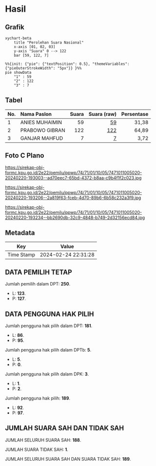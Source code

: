 # Hasil

## Grafik

```mermaid
xychart-beta
    title "Perolehan Suara Nasional"
    x-axis [01, 02, 03]
    y-axis "Suara" 0 --> 122
    bar [59, 122, 7]
```

```mermaid
%%{init: {"pie": {"textPosition": 0.5}, "themeVariables": {"pieOuterStrokeWidth": "5px"}} }%%
pie showData
    "1" : 59
    "2" : 122
    "3" : 7
```

## Tabel

| No. | Nama Paslon    | Suara | Suara (raw) | Persentase |
|:--- |:-------------- | -----:| -----------:| ----------:|
| 1   | ANIES MUHAIMIN | 59    | [59][p-1]   | 31,38      |
| 2   | PRABOWO GIBRAN | 122   | [122][p-2]  | 64,89      |
| 3   | GANJAR MAHFUD  | 7     | [7][p-3]    | 3,72       |


[p-1]: https://github.com/gigit-pemilu/pemilu-2024/blob/main/pilpres/hitung-suara/sub/74-sulawesi-tenggara/sub/71-kota-kendari/sub/01-mandonga/sub/1005-mandonga/sub/020-tps/sub/paslon-1.txt
[p-2]: https://github.com/gigit-pemilu/pemilu-2024/blob/main/pilpres/hitung-suara/sub/74-sulawesi-tenggara/sub/71-kota-kendari/sub/01-mandonga/sub/1005-mandonga/sub/020-tps/sub/paslon-2.txt
[p-3]: https://github.com/gigit-pemilu/pemilu-2024/blob/main/pilpres/hitung-suara/sub/74-sulawesi-tenggara/sub/71-kota-kendari/sub/01-mandonga/sub/1005-mandonga/sub/020-tps/sub/paslon-3.txt

## Foto C Plano

https://sirekap-obj-formc.kpu.go.id/2e22/pemilu/ppwp/74/71/01/10/05/7471011005020-20240220-193003--ad70eec7-65bd-4372-b8aa-c9b4f1f2c023.jpg

https://sirekap-obj-formc.kpu.go.id/2e22/pemilu/ppwp/74/71/01/10/05/7471011005020-20240220-193206--2a819f63-fceb-4d70-89b6-6b58c232a3f9.jpg

https://sirekap-obj-formc.kpu.go.id/2e22/pemilu/ppwp/74/71/01/10/05/7471011005020-20240220-193234--bb2690db-32c9-4848-b749-2d32156ecd84.jpg


## Metadata

| Key        | Value               |
| ---------- | ------------------- |
| Time Stamp | 2024-02-24 22:31:28 |


## DATA PEMILIH TETAP

Jumlah pemilih dalam DPT: **250**.
 * L: **123**.
 * P: **127**.

## DATA PENGGUNA HAK PILIH

Jumlah pengguna hak pilih dalam DPT: **181**.
 * L: **86**.
 * P: **95**.

Jumlah pengguna hak pilih dalam DPTb: **5**.
 * L: **5**.
 * P: **0**.

Jumlah pengguna hak pilih dalam DPK: **3**.
 * L: **1**.
 * P: **2**.

Jumlah pengguna hak pilih: **189**.
 * L: **92**.
 * P: **97**.

## JUMLAH SUARA SAH DAN TIDAK SAH

JUMLAH SELURUH SUARA SAH: **188**.

JUMLAH SUARA TIDAK SAH: **1**.

JUMLAH SELURUH SUARA SAH DAN SUARA TIDAK SAH: **189**.


